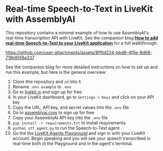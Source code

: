 # Real-time Speech-to-Text in LiveKit with AssemblyAI

This repository contains a minimal example of how to use AssemblyAI's real-time transcription API with LiveKit. See the companion blog [**How to add real-time Speech-to-Text to your LiveKit application**](https://www.assemblyai.com/blog/livekit-realtime-speech-to-text) for a full walkthrough.

https://github.com/user-attachments/assets/8ff6d224-bbd6-4f5e-8d68-719b95f8a337


See the companion blog for more detailed instructions on how to set up and run this example, but here is the general overview:

1. Clone this repository and `cd` into it
2. Rename `.env.example` to `.env`
3. Go to [livekit.io](https://livekit.io) and sign up for free
4. In your LiveKit dashboard, go to `Settings > Keys` and click on your API key
5. Copy the URL, API key, and secret values into the `.env` file
6. Go to [assemblyai.com](https://www.assemblyai.com/dashboard/signup?utm_source=blog&utm_medium=internal-link&utm_campaign=livekit-realtime-speech-to-text) to sign up for free
7. Copy your AssemblyAI API key into the `.env` file
8. `pip install -r requirements.txt` to install requirements
9. `python stt_agent.py` to run the Speech-to-Text agent
10. Go the the [LiveKit Agents Playground](https://agents-playground.livekit.io/) and sign in with your LiveKit account. Begin speaking and you will see your speech transcribed in real-time both in the Playground and in the agent's terminal.
